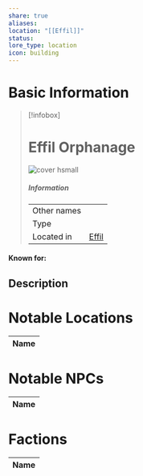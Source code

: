 ```yaml
---
share: true
aliases: 
location: "[[Effil]]"
status: 
lore_type: location
icon: building
---
```

# Basic Information
> [!infobox]
> # Effil Orphanage
> ![cover hsmall](insertimage.png)
> ##### Information
> |   |  |
> | ---- | ---- |
> | Other names | |
> | Type | 
> | Located in | [Effil](../Settlements/Effil.md)|
#### Known for:
## Description
# Notable Locations
| Name |
| ---- |

# Notable NPCs
| Name |
| ---- |

# Factions
| Name |
| ---- |
